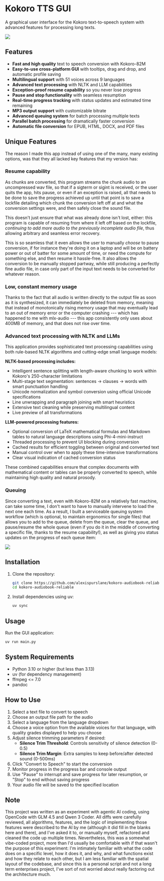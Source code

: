 # Kokoro TTS GUI

A graphical user interface for the Kokoro text-to-speech system with advanced features for processing long texts.

![](./screenshot.png)

## Features

- **Fast and high quality** text to speech conversion with Kokoro-82M
- **Easy-to-use cross-platform GUI** with tooltips, drag and drop, and automatic profile saving
- **Multilingual support** with 51 voices across 9 languages
- **Advanced text processing** with NLTK and LLM capabilities
- **Exception-proof resume capability** so you never lose progress
- **Pause and stop functionality** with seamless resumption
- **Real-time progress tracking** with status updates and estimated time remaining
- **MP3 output support** with customizable bitrate
- **Advanced queuing system** for batch processing multiple texts
- **Parallel batch processing** for dramatically faster conversion
- **Automatic file conversion** for EPUB, HTML, DOCX, and PDF files

## Unique Features

The reason I made this app instead of using one of the many, many existing options, was that they all lacked key features that my version has:

### Resume capability
As chunks are converted, this program streams the chunk audio to an uncompressed wav file, so that if a sigterm or sigint is received, or the user quits the app, hits pause, or even if an exception is raised, all that needs to be done to save the progress achieved up until that point is to save a lockfile detailing which chunk the conversion left off at and what the conversion settings were, and then safely close the sound file.

This doesn't just ensure that what was already done isn't lost, either: this program is capable of resuming from where it left off based on the lockfile, *continuing to add more audio to the previously incomplete audio file*, thus allowing arbitrary and seamless error recovery.

This is so seamless that it even allows the user to manually *choose* to pause conversion, if for instance they're doing it on a laptop and will be on battery power or out of batter for some amount of time, or need the compute for something else, and then resume it hassle-free. It also allows the conversion to be manually stopped partway, while still producing a perfectly fine audio file, in case only part of the input text needs to be converted for whatever reason.

### Low, constant memory usage

Thanks to the fact that all audio is written directly to the output file as soon as it is synthesized, it can immediately be deleted from memory, meaning that instead of monotonically rising memory usage that may eventually lead to an out of memory error or the computer crashing --- which has happened to me with mlx-audio --- this app consistently only uses about 400MB of memory, and that does not rise over time.

### Advanced text processing with NLTK and LLMs

This application provides sophisticated text processing capabilities using both rule-based NLTK algorithms and cutting-edge small language models:

**NLTK-based processing includes:**
- Intelligent sentence splitting with length-aware chunking to work within Kokoro's 250-character limitations
- Multi-stage text segmentation: sentences → clauses → words with smart punctuation handling
- Unicode normalization and symbol conversion using official Unicode specifications
- Line unwrapping and paragraph joining with smart heuristics
- Extensive text cleaning while preserving multilingual content
- Live preview of all transformations

**LLM-powered processing features:**
- Optional conversion of LaTeX mathematical formulas and Markdown tables to natural language descriptions using Phi-4-mini-instruct
- Threaded processing to prevent UI blocking during conversion
- Cached results for efficient toggling between original and converted text
- Manual control over when to apply these time-intensive transformations
- Clear visual indication of cached conversion status

These combined capabilities ensure that complex documents with mathematical content or tables can be properly converted to speech, while maintaining high quality and natural prosody.

### Queuing

Since converting a text, even with Kokoro-82M on a relatively fast machine, can take some time, I don't want to have to manually intervene to load the next one each time. As a result, I built a serviceable queuing system workflow (which is optional, to maintain ergonomics for single files) that allows you to add to the queue, delete from the queue, clear the queue, and pause/resume the whole queue (even if you do it in the middle of converting a specific file, thanks to the resume capability!), as well as giving you status updates on the progress of each queue item:

![](./queue_screenshot.png)
## Installation

1. Clone the repository:
   ```bash
   git clone https://github.com/alexispurslane/kokoro-audiobook-reliable.git
   cd kokoro-audiobook-reliable
   ```

2. Install dependencies using uv:
   ```bash
   uv sync
   ```

## Usage

Run the GUI application:
```bash
uv run main.py
```

## System Requirements

- Python 3.10 or higher (but less than 3.13)
- uv (for dependency management)
- ffmpeg <= 7.0
- pandoc

## How to Use

1. Select a text file to convert to speech
2. Choose an output file path for the audio
3. Select a language from the language dropdown
4. Choose a voice option from the available voices for that language, with quality grades displayed to help you choose
5. Adjust silence trimming parameters if desired:
   - **Silence Trim Threshold**: Controls sensitivity of silence detection (0-0.5)
   - **Silence Trim Margin**: Extra samples to keep before/after detected sound (0-500ms)
6. Click "Convert to Speech" to start the conversion
7. Monitor progress in the progress bar and console output
8. Use "Pause" to interrupt and save progress for later resumption, or "Stop" to end without saving progress
9. Your audio file will be saved to the specified location

## Note

This project was written as an experiment with agentic AI coding, using OpenCode with GLM 4.5 and Qwen 3 Coder. All diffs were carefully reviewed, all algorithms, features, and the logic of implementing those features were described to the AI by me (although it did fill in the blanks here and there), and I've asked it to, or manually myself, refactored and cleaned the code up multiple times. Nevertheless, this was a somewhat vibe-coded project, more than I'd usually be comfortable with if that wasn't the purpose of this experiment: I'm intimately familiar with what the code does on a specific level, how it does it, and why, and what functions exist and how they relate to each other, but I am less familiar with the spatial layout of the codebase, and since this is a personal script and not a long term enterprises project, I've sort of not worried about really factoring out the architecture much.
